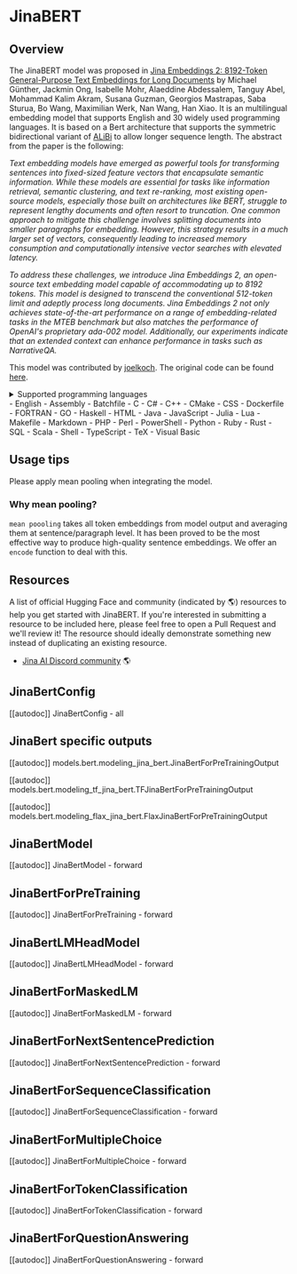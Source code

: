 <!--Copyright 2024 The HuggingFace Team. All rights reserved.

Licensed under the Apache License, Version 2.0 (the "License"); you may not use this file except in compliance with
the License. You may obtain a copy of the License at

http://www.apache.org/licenses/LICENSE-2.0

Unless required by applicable law or agreed to in writing, software distributed under the License is distributed on
an "AS IS" BASIS, WITHOUT WARRANTIES OR CONDITIONS OF ANY KIND, either express or implied. See the License for the
specific language governing permissions and limitations under the License.

⚠️ Note that this file is in Markdown but contain specific syntax for our doc-builder (similar to MDX) that may not be
rendered properly in your Markdown viewer.

-->

# JinaBERT

## Overview

The JinaBERT model was proposed in [Jina Embeddings 2: 8192-Token General-Purpose Text Embeddings for Long Documents](https://arxiv.org/abs/2310.19923) by Michael Günther, Jackmin Ong, Isabelle Mohr, Alaeddine Abdessalem, Tanguy Abel, Mohammad Kalim Akram, Susana Guzman, Georgios Mastrapas, Saba Sturua, Bo Wang, Maximilian Werk, Nan Wang, Han Xiao.
It is an multilingual embedding model that supports English and 30 widely used programming languages.
It is based on a Bert architecture that supports the symmetric bidirectional variant of [ALiBi](https://arxiv.org/abs/2108.12409) to allow longer sequence length.
The abstract from the paper is the following:

*Text embedding models have emerged as powerful tools for transforming sentences into fixed-sized feature vectors that encapsulate semantic information.
 While these models are essential for tasks like information retrieval,
 semantic clustering, and text re-ranking, most existing open-source models, especially those built on architectures like BERT,
 struggle to represent lengthy documents and often resort to truncation.
 One common approach to mitigate this challenge involves splitting documents into smaller paragraphs for embedding.
 However, this strategy results in a much larger set of vectors, consequently leading to increased memory consumption and computationally intensive vector searches with elevated latency.*

*To address these challenges, we introduce Jina Embeddings 2, an open-source text embedding model capable of accommodating up to 8192 tokens.
 This model is designed to transcend the conventional 512-token limit and adeptly process long documents.
 Jina Embeddings 2 not only achieves state-of-the-art performance on a range of embedding-related tasks in the MTEB benchmark but also matches the performance of OpenAI's proprietary ada-002 model.
 Additionally, our experiments indicate that an extended context can enhance performance in tasks such as NarrativeQA.*

This model was contributed by [joelkoch](https://huggingface.co/joelkoch).
The original code can be found [here](https://huggingface.co/jinaai/jina-bert-v2-qk-post-norm/tree/main).

<details>
<summary>Supported programming languages</summary>

- English
...
...
</details>
- English
- Assembly
- Batchfile
- C
- C#
- C++
- CMake
- CSS
- Dockerfile
- FORTRAN
- GO
- Haskell
- HTML
- Java
- JavaScript
- Julia
- Lua
- Makefile
- Markdown
- PHP
- Perl
- PowerShell
- Python
- Ruby
- Rust
- SQL
- Scala
- Shell
- TypeScript
- TeX
- Visual Basic

## Usage tips

Please apply mean pooling when integrating the model.

### Why mean pooling?

`mean poooling` takes all token embeddings from model output and averaging them at sentence/paragraph level.
It has been proved to be the most effective way to produce high-quality sentence embeddings.
We offer an `encode` function to deal with this.

## Resources

A list of official Hugging Face and community (indicated by 🌎) resources to help you get started with JinaBERT. If you're interested in submitting a resource to be included here, please feel free to open a Pull Request and we'll review it! The resource should ideally demonstrate something new instead of duplicating an existing resource.

- [Jina AI Discord community](https://discord.jina.ai) 🌎

## JinaBertConfig

[[autodoc]] JinaBertConfig
    - all

## JinaBert specific outputs

[[autodoc]] models.bert.modeling_jina_bert.JinaBertForPreTrainingOutput

[[autodoc]] models.bert.modeling_tf_jina_bert.TFJinaBertForPreTrainingOutput

[[autodoc]] models.bert.modeling_flax_jina_bert.FlaxJinaBertForPreTrainingOutput


<frameworkcontent>
<pt>

## JinaBertModel

[[autodoc]] JinaBertModel
    - forward

## JinaBertForPreTraining

[[autodoc]] JinaBertForPreTraining
    - forward

## JinaBertLMHeadModel

[[autodoc]] JinaBertLMHeadModel
    - forward

## JinaBertForMaskedLM

[[autodoc]] JinaBertForMaskedLM
    - forward

## JinaBertForNextSentencePrediction

[[autodoc]] JinaBertForNextSentencePrediction
    - forward

## JinaBertForSequenceClassification

[[autodoc]] JinaBertForSequenceClassification
    - forward

## JinaBertForMultipleChoice

[[autodoc]] JinaBertForMultipleChoice
    - forward

## JinaBertForTokenClassification

[[autodoc]] JinaBertForTokenClassification
    - forward

## JinaBertForQuestionAnswering

[[autodoc]] JinaBertForQuestionAnswering
    - forward

</pt>
</frameworkcontent>
